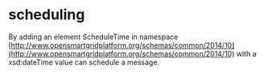 <!--
SPDX-FileCopyrightText: Contributors to the Documentation project

SPDX-License-Identifier: Apache-2.0
-->

# scheduling

By adding an element ScheduleTime in namespace [http://www.opensmartgridplatform.org/schemas/common/2014/10](http://www.opensmartgridplatform.org/schemas/common/2014/10) with a xsd:dateTime value can schedule a message.

